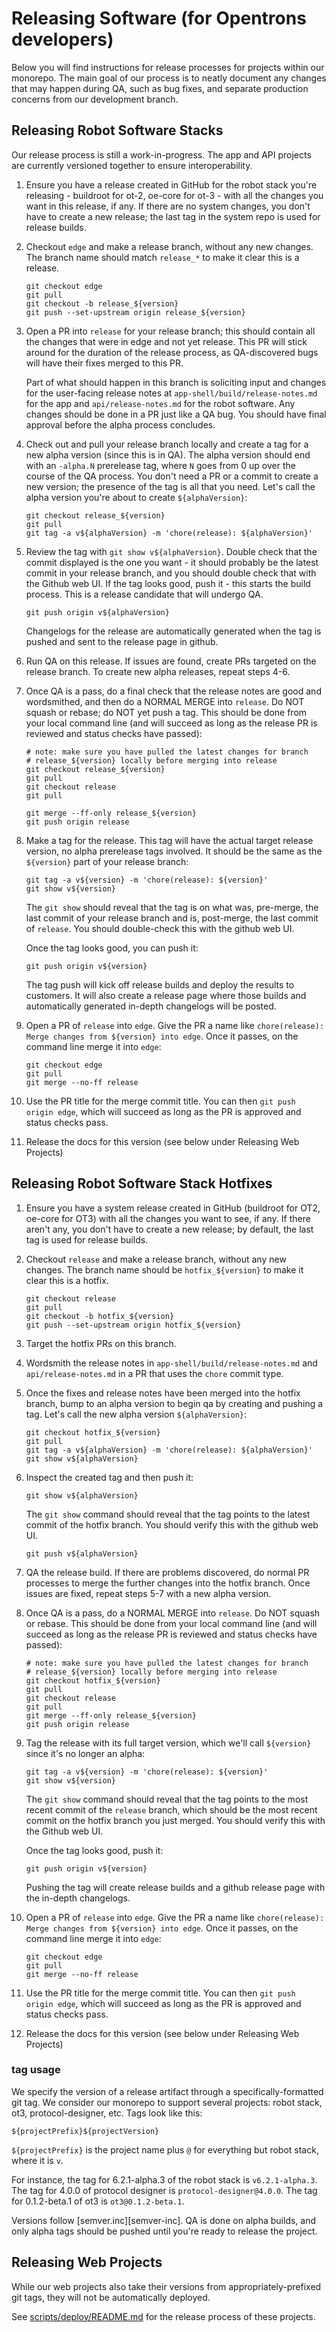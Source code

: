 # Releasing Software (for Opentrons developers)

Below you will find instructions for release processes for projects within our monorepo. The main goal of our process is to
neatly document any changes that may happen during QA, such as bug fixes, and separate production concerns from our development branch.

## Releasing Robot Software Stacks

Our release process is still a work-in-progress. The app and API projects are currently versioned together to ensure interoperability.

1. Ensure you have a release created in GitHub for the robot stack you're releasing - buildroot for ot-2, oe-core for ot-3 - with all the changes you want in this release, if any. If there are no system changes, you don't have to create a new release; the last tag in the system repo is used for release builds.

2. Checkout `edge` and make a release branch, without any new changes. The branch name should match `release_*` to make it clear this is a release.

   ```shell
   git checkout edge
   git pull
   git checkout -b release_${version}
   git push --set-upstream origin release_${version}
   ```

3. Open a PR into `release` for your release branch; this should contain all the changes that were in edge and not yet release. This PR will stick around for the duration of the release process, as QA-discovered bugs will have their fixes merged to this PR.

   Part of what should happen in this branch is soliciting input and changes for the user-facing release notes at `app-shell/build/release-notes.md` for the app and `api/release-notes.md` for the robot software. Any changes should be done in a PR just like a QA bug. You should have final approval before the alpha process concludes.

4. Check out and pull your release branch locally and create a tag for a new alpha version (since this is in QA). The alpha version should end with an `-alpha.N` prerelease tag, where `N` goes from 0 up over the course of the QA process. You don't need a PR or a commit to create a new version; the presence of the tag is all that you need. Let's call the alpha version you're about to create `${alphaVersion}`:

   ```shell
   git checkout release_${version}
   git pull
   git tag -a v${alphaVersion} -m 'chore(release): ${alphaVersion}'
   ```

5. Review the tag with `git show v${alphaVersion}`. Double check that the commit displayed is the one you want - it should probably be the latest commit in your release branch, and you should double check that with the Github web UI. If the tag looks good, push it - this starts the build process. This is a release candidate that will undergo QA.

   ```shell
   git push origin v${alphaVersion}
   ```

   Changelogs for the release are automatically generated when the tag is pushed and sent to the release page in github.

6. Run QA on this release. If issues are found, create PRs targeted on the release branch. To create new alpha releases, repeat steps 4-6.

7. Once QA is a pass, do a final check that the release notes are good and wordsmithed, and then do a NORMAL MERGE into `release`. Do NOT squash or rebase; do NOT yet push a tag. This should be done from your local command line (and will succeed as long as the release PR is reviewed and status checks have passed):

   ```shell
   # note: make sure you have pulled the latest changes for branch
   # release_${version} locally before merging into release
   git checkout release_${version}
   git pull
   git checkout release
   git pull

   git merge --ff-only release_${version}
   git push origin release
   ```

8. Make a tag for the release. This tag will have the actual target release version, no alpha prerelease tags involved. It should be the same as the `${version}` part of your release branch:

   ```shell
   git tag -a v${version} -m 'chore(release): ${version}'
   git show v${version}
   ```

   The `git show` should reveal that the tag is on what was, pre-merge, the last commit of your release branch and is, post-merge, the last commit of `release`. You should double-check this with the github web UI.

   Once the tag looks good, you can push it:

   ```shell
   git push origin v${version}
   ```

   The tag push will kick off release builds and deploy the results to customers. It will also create a release page where those builds and automatically generated in-depth changelogs will be posted.

9. Open a PR of `release` into `edge`. Give the PR a name like `chore(release): Merge changes from ${version} into edge`. Once it passes, on the command line merge it into `edge`:

   ```shell
   git checkout edge
   git pull
   git merge --no-ff release
   ```

10. Use the PR title for the merge commit title. You can then `git push origin edge`, which will succeed as long as the PR is approved and status checks pass.

11. Release the docs for this version (see below under Releasing Web Projects)

## Releasing Robot Software Stack Hotfixes

1. Ensure you have a system release created in GitHub (buildroot for OT2, oe-core for OT3) with all the changes you want to see, if any. If there aren't any, you don't have to create a new release; by default, the last tag is used for release builds.

2. Checkout `release` and make a release branch, without any new changes. The branch name should be `hotfix_${version}` to make it clear this is a hotfix.

   ```shell
   git checkout release
   git pull
   git checkout -b hotfix_${version}
   git push --set-upstream origin hotfix_${version}
   ```

3. Target the hotfix PRs on this branch.

4. Wordsmith the release notes in `app-shell/build/release-notes.md` and `api/release-notes.md` in a PR that uses the `chore` commit type.

5. Once the fixes and release notes have been merged into the hotfix branch, bump to an alpha version to begin qa by creating and pushing a tag. Let's call the new alpha version `${alphaVersion}`:

   ```shell
   git checkout hotfix_${version}
   git pull
   git tag -a v${alphaVersion} -m 'chore(release): ${alphaVersion}'
   git show v${alphaVersion}
   ```

6. Inspect the created tag and then push it:

   ```shell
   git show v${alphaVersion}
   ```

   The `git show` command should reveal that the tag points to the latest commit of the hotfix branch. You should verify this with the github web UI.

   ```shell
   git push v${alphaVersion}
   ```

7. QA the release build. If there are problems discovered, do normal PR processes to merge the further changes into the hotfix branch. Once issues are fixed, repeat steps 5-7 with a new alpha version.

8. Once QA is a pass, do a NORMAL MERGE into `release`. Do NOT squash or rebase. This should be done from your local command line (and will succeed as long as the release PR is reviewed and status checks have passed):

   ```shell
   # note: make sure you have pulled the latest changes for branch
   # release_${version} locally before merging into release
   git checkout hotfix_${version}
   git pull
   git checkout release
   git pull
   git merge --ff-only release_${version}
   git push origin release
   ```

9. Tag the release with its full target version, which we'll call `${version}` since it's no longer an alpha:

   ```shell
   git tag -a v${version} -m 'chore(release): ${version}'
   git show v${version}
   ```

   The `git show` command should reveal that the tag points to the most recent commit of the `release` branch, which should be the most recent commit on the hotfix branch you just merged. You should verify this with the Github web UI.

   Once the tag looks good, push it:

   ```shell
   git push origin v${version}
   ```

   Pushing the tag will create release builds and a github release page with the in-depth changelogs.

10. Open a PR of `release` into `edge`. Give the PR a name like `chore(release): Merge changes from ${version} into edge`. Once it passes, on the command line merge it into `edge`:

    ```shell
    git checkout edge
    git pull
    git merge --no-ff release
    ```

11. Use the PR title for the merge commit title. You can then `git push origin edge`, which will succeed as long as the PR is approved and status checks pass.

12. Release the docs for this version (see below under Releasing Web Projects)

### tag usage

We specify the version of a release artifact through a specifically-formatted git tag. We consider our monorepo to support several projects: robot stack, ot3, protocol-designer, etc. Tags look like this:

```shell
${projectPrefix}${projectVersion}
```

`${projectPrefix}` is the project name plus `@` for everything but robot stack, where it is `v`.

For instance, the tag for 6.2.1-alpha.3 of the robot stack is `v6.2.1-alpha.3`.
The tag for 4.0.0 of protocol designer is `protocol-designer@4.0.0`.
The tag for 0.1.2-beta.1 of ot3 is `ot3@0.1.2-beta.1`.

Versions follow [semver.inc][semver-inc]. QA is done on alpha builds, and only alpha tags should be pushed until you're ready to release the project.

## Releasing Web Projects

While our web projects also take their versions from appropriately-prefixed git tags, they will not be automatically deployed.

See [scripts/deploy/README.md](./scripts/deploy/README.md) for the release process of these projects.
